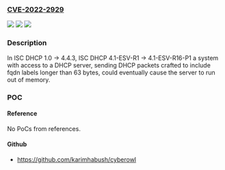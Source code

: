 ### [CVE-2022-2929](https://cve.mitre.org/cgi-bin/cvename.cgi?name=CVE-2022-2929)
![](https://img.shields.io/static/v1?label=Product&message=n%2Fa&color=blue)
![](https://img.shields.io/static/v1?label=Version&message=n%2Fa&color=blue)
![](https://img.shields.io/static/v1?label=Vulnerability&message=n%2Fa&color=brighgreen)

### Description

In ISC DHCP 1.0 -> 4.4.3, ISC DHCP 4.1-ESV-R1 -> 4.1-ESV-R16-P1 a system with access to a DHCP server, sending DHCP packets crafted to include fqdn labels longer than 63 bytes, could eventually cause the server to run out of memory.

### POC

#### Reference
No PoCs from references.

#### Github
- https://github.com/karimhabush/cyberowl

